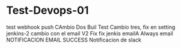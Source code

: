 # Test-Devops-01
test webhook push
CAmbio Dos Buil Test
Cambio tres, fix en setting jenkins-2
cambio con el email V2 Fix
fix jenkis emailA
Always email
NOTIFICACION EMAIL SUCCESS
Notificacion de slack
